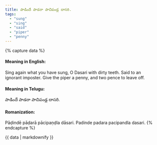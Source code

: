 ```yaml
---
title: పాడిందే పాడరా పాచిపండ్ల దాసరి.
tags:
  - "sung"
  - "sing"
  - "said"
  - "piper"
  - "penny"
---
```


{% capture data %}
#### Meaning in English:
Sing again what you have sung, O Dasari with dirty teeth.
Said to an ignorant imposter.
Give the piper a penny, and two pence to leave off.

#### Meaning in Telugu:
పాడిందే పాడరా పాచిపండ్ల దాసరి.

#### Romanization:
Pāḍindē pāḍarā pācipaṇḍla dāsari.
Padinde padara pacipandla dasari.
{% endcapture %}

{{ data | markdownify }}


